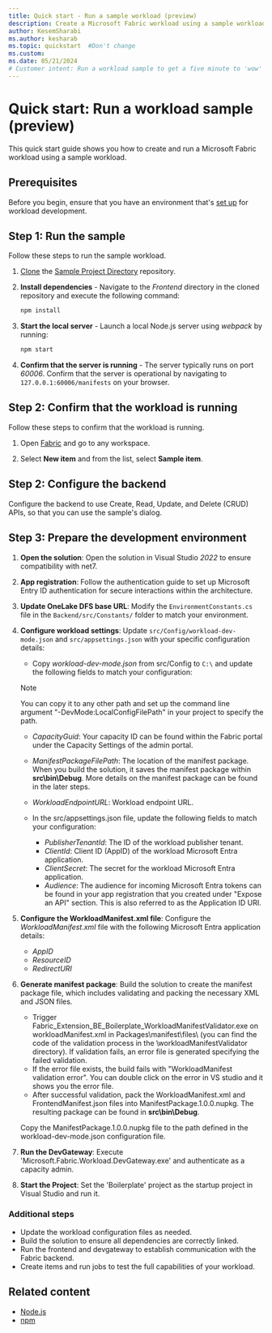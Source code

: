 ```yaml
---
title: Quick start - Run a sample workload (preview)
description: Create a Microsoft Fabric workload using a sample workload and the instructions in this quickstart tutorial.
author: KesemSharabi
ms.author: kesharab
ms.topic: quickstart  #Don't change
ms.custom:
ms.date: 05/21/2024
# Customer intent: Run a workload sample to get a five minute to 'wow' experience.
---
```


# Quick start: Run a workload sample (preview)

This quick start guide shows you how to create and run a Microsoft Fabric workload using a sample workload.

## Prerequisites

Before you begin, ensure that you have an environment that's [set up](environment-setup.md) for workload development.

## Step 1: Run the sample

Follow these steps to run the sample workload.

1. [Clone](https://docs.github.com/en/repositories/creating-and-managing-repositories/cloning-a-repository) the [Sample Project Directory](https://go.microsoft.com/fwlink/?linkid=2272254) repository.

2. **Install dependencies** - Navigate to the *Frontend* directory in the cloned repository and execute the following command:

   ```typescript
   npm install
   ```

3. **Start the local server** - Launch a local Node.js server using *webpack* by running:

   ```typescript
   npm start
   ```

4. **Confirm that the server is running** - The server typically runs on port *60006*. Confirm that the server is operational by navigating to `127.0.0.1:60006/manifests` on your browser.

## Step 2: Confirm that the workload is running

Follow these steps to confirm that the workload is running.

1. Open [Fabric](app.powerbi.com) and go to any workspace.

2. Select **New item** and from the list, select **Sample item**.

## Step 2: Configure the backend

Configure the backend to use Create, Read, Update, and Delete (CRUD) APIs, so that you can use the sample's dialog.












## Step 3: Prepare the development environment



1. **Open the solution**: Open the solution in Visual Studio *2022* to ensure compatibility with net7.



1. **App registration**: Follow the authentication guide to set up Microsoft Entry ID authentication for secure interactions within the architecture.




1. **Update OneLake DFS base URL**: Modify the `EnvironmentConstants.cs` file in the `Backend/src/Constants/` folder to match your environment.

1. **Configure workload settings**: Update `src/Config/workload-dev-mode.json` and `src/appsettings.json` with your specific configuration details:

    * Copy *workload-dev-mode.json* from src/Config to `C:\` and update the following fields to match your configuration:

    >[!NOTE]
    >You can copy it to any other path and set up the command line argument "-DevMode:LocalConfigFilePath" in your project to specify the path.

      * *CapacityGuid*: Your capacity ID can be found within the Fabric portal under the Capacity Settings of the admin portal.
      * *ManifestPackageFilePath*: The location of the manifest package. When you build the solution, it saves the manifest package within **src\bin\Debug**. More details on the manifest package can be found in the later steps.
      * *WorkloadEndpointURL*: Workload endpoint URL.

   * In the src/appsettings.json file, update the following fields to match your configuration:

      * *PublisherTenantId*: The ID of the workload publisher tenant.
      * *ClientId*: Client ID (AppID) of the workload Microsoft Entra application.
      * *ClientSecret*: The secret for the workload Microsoft Entra application.
      * *Audience*: The audience for incoming Microsoft Entra tokens can be found in your app registration that you created under "Expose an API" section. This is also referred to as the Application ID URI.
 
1. **Configure the WorkloadManifest.xml file**: Configure the *WorkloadManifest.xml* file with the following Microsoft Entra application details:

   * *AppID*
   * *ResourceID*
   * *RedirectURI*

1. **Generate manifest package**: Build the solution to create the manifest package file, which includes validating and packing the necessary XML and JSON files.

   * Trigger Fabric_Extension_BE_Boilerplate_WorkloadManifestValidator.exe on workloadManifest.xml in Packages\manifest\files\ (you can find the code of the validation process in the \workloadManifestValidator directory). If validation fails, an error file is generated specifying the failed validation.
   * If the error file exists, the build fails with "WorkloadManifest validation error". You can double click on the error in VS studio and it shows you the error file.
   * After successful validation, pack the WorkloadManifest.xml and FrontendManifest.json files into ManifestPackage.1.0.0.nupkg. The resulting package can be found in **src\bin\Debug**.

   Copy the ManifestPackage.1.0.0.nupkg file to the path defined in the workload-dev-mode.json configuration file.

1. **Run the DevGateway**: Execute 'Microsoft.Fabric.Workload.DevGateway.exe' and authenticate as a capacity admin.

1. **Start the Project**: Set the 'Boilerplate' project as the startup project in Visual Studio and run it.

### Additional steps

* Update the workload configuration files as needed.
* Build the solution to ensure all dependencies are correctly linked.
* Run the frontend and devgateway to establish communication with the Fabric backend.
* Create items and run jobs to test the full capabilities of your workload.

## Related content

* [Node.js](https://nodejs.org)
* [npm](https://www.npmjs.com/)
